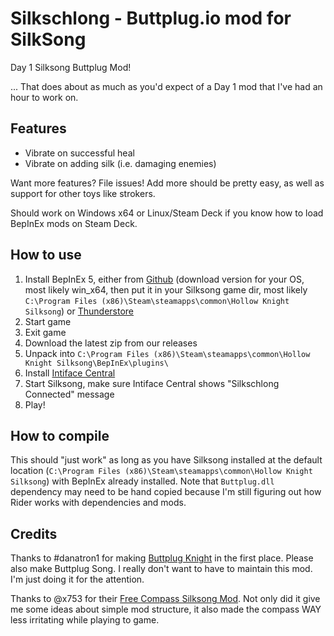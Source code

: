 # Silkschlong - Buttplug.io mod for SilkSong

Day 1 Silksong Buttplug Mod!

... That does about as much as you'd expect of a Day 1 mod that I've had an hour to work on.

## Features

- Vibrate on successful heal
- Vibrate on adding silk (i.e. damaging enemies)

Want more features? File issues! Add more should be pretty easy, as well as support for other toys like strokers.

Should work on Windows x64 or Linux/Steam Deck if you know how to load BepInEx mods on Steam Deck.

## How to use

1. Install BepInEx 5, either from [Github](https://github.com/BepInEx/BepInEx/releases/tag/v5.4.23.3) (download version for your OS, most likely win_x64, then put it in your Silksong game dir, most likely `C:\Program Files (x86)\Steam\steamapps\common\Hollow Knight Silksong`) or [Thunderstore](https://thunderstore.io/c/hollow-knight-silksong/p/BepInEx/BepInExPack_Silksong/)
2. Start game
3. Exit game
4. Download the latest zip from our releases
5. Unpack into `C:\Program Files (x86)\Steam\steamapps\common\Hollow Knight Silksong\BepInEx\plugins\`
6. Install [Intiface Central](https://intiface.com/central)
7. Start Silksong, make sure Intiface Central shows "Silkschlong Connected" message
8. Play!

## How to compile

This should "just work" as long as you have Silksong installed at the default location (`C:\Program Files (x86)\Steam\steamapps\common\Hollow Knight Silksong`) with BepInEx already installed. Note that `Buttplug.dll` dependency may need to be hand copied because I'm still figuring out how Rider works with dependencies and mods.

## Credits

Thanks to #danatron1 for making [Buttplug Knight](https://github.com/danatron1/ButtplugKnight) in the first place. Please also make Buttplug Song. I really don't want to have to maintain this mod. I'm just doing it for the attention.

Thanks to @x753 for their [Free Compass Silksong Mod](https://github.com/x753/Silksong-FreeCompass). Not only did it give me some ideas about simple mod structure, it also made the compass WAY less irritating while playing to game.